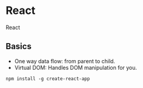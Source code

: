 # React

React

## Basics

- One way data flow: from parent to child.
- Virtual DOM: Handles DOM manipulation for you.
```
npm install -g create-react-app
```
